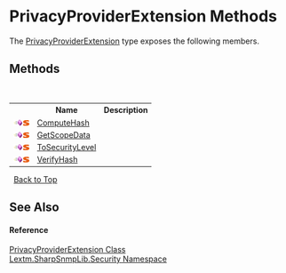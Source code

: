 # PrivacyProviderExtension Methods
 

The <a href="T_Lextm_SharpSnmpLib_Security_PrivacyProviderExtension">PrivacyProviderExtension</a> type exposes the following members.


## Methods
&nbsp;<table><tr><th></th><th>Name</th><th>Description</th></tr><tr><td>![Public method](media/pubmethod.gif "Public method")![Static member](media/static.gif "Static member")</td><td><a href="M_Lextm_SharpSnmpLib_Security_PrivacyProviderExtension_ComputeHash">ComputeHash</a></td><td /></tr><tr><td>![Public method](media/pubmethod.gif "Public method")![Static member](media/static.gif "Static member")</td><td><a href="M_Lextm_SharpSnmpLib_Security_PrivacyProviderExtension_GetScopeData">GetScopeData</a></td><td /></tr><tr><td>![Public method](media/pubmethod.gif "Public method")![Static member](media/static.gif "Static member")</td><td><a href="M_Lextm_SharpSnmpLib_Security_PrivacyProviderExtension_ToSecurityLevel">ToSecurityLevel</a></td><td /></tr><tr><td>![Public method](media/pubmethod.gif "Public method")![Static member](media/static.gif "Static member")</td><td><a href="M_Lextm_SharpSnmpLib_Security_PrivacyProviderExtension_VerifyHash">VerifyHash</a></td><td /></tr></table>&nbsp;
<a href="#privacyproviderextension-methods">Back to Top</a>

## See Also


#### Reference
<a href="T_Lextm_SharpSnmpLib_Security_PrivacyProviderExtension">PrivacyProviderExtension Class</a><br /><a href="N_Lextm_SharpSnmpLib_Security">Lextm.SharpSnmpLib.Security Namespace</a><br />